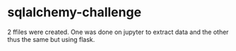 # sqlalchemy-challenge

2 ffiles were created. One was done on jupyter to extract data and the other thus the same but using flask.

